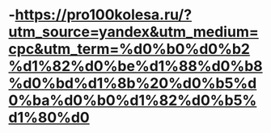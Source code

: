 # -https://pro100kolesa.ru/?utm_source=yandex&utm_medium=cpc&utm_term=%d0%b0%d0%b2%d1%82%d0%be%d1%88%d0%b8%d0%bd%d1%8b%20%d0%b5%d0%ba%d0%b0%d1%82%d0%b5%d1%80%d0
